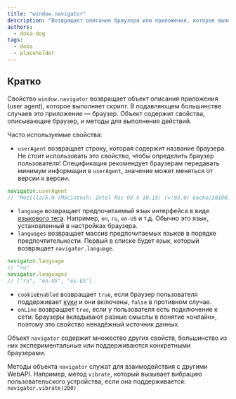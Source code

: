 ```yaml
---
title: "window.navigator"
description: "Возвращает описание браузера или приложения, которое выполняет скрипт."
authors:
  - doka-dog
tags:
  - doka
  - placeholder
---
```


## Кратко

Свойство `window.navigator` возвращает объект описания приложения (user agent), которое выполняет скрипт. В подавляющем большинстве случаев это приложение — браузер. Объект содержит свойства, описывающие браузер, и методы для выполнения действий.

Часто используемые свойства:

- `userAgent` возвращает строку, которая содержит название браузера. Не стоит использовать это свойство, чтобы определить браузер пользователя! Спецификация рекомендует браузерам передавать минимум информации в `userAgent`, значение может меняться от версии к версии.

```js
navigator.userAgent
// "Mozilla/5.0 (Macintosh; Intel Mac OS X 10.15; rv:93.0) Gecko/20100101 Firefox/93.0"
```

- `language` возвращает предпочитаемый язык интерфейса в виде [языкового тега](https://tools.ietf.org/rfc/bcp/bcp47.txt). Например, `en`, `ru`, `en-US` и т.д. Обычно это язык, установленный в настройках браузера.
- `languages` возвращает массив предпочитаемых языков в порядке предпочтительности. Первый в списке будет язык, который возвращает `navigator.language`.

```js
navigator.language
// "ru"
navigator.languages
// ["ru", "en-US", "es-ES"]
```

- `cookieEnabled` возвращает `true`, если браузер пользователя поддерживает [куки](/js/cookie) и они включены, `false` в противном случае.
- `onLine` возвращает `true`, если у пользователя есть подключение к сети. Браузеры вкладывают разные смыслы в понятие «онлайн», поэтому это свойство ненадёжный источник данных.

Объект `navigator` содержит множество других свойств, большинство из них экспериментальные или поддерживаются конкретными браузерами.

Методы объекта `navigator` служат для взаимодействия с другими WebAPI. Например, метод `vibrate`, который вызывает вибрацию пользовательского устройства, если она поддерживается: `navigator.vibrate(200)`
